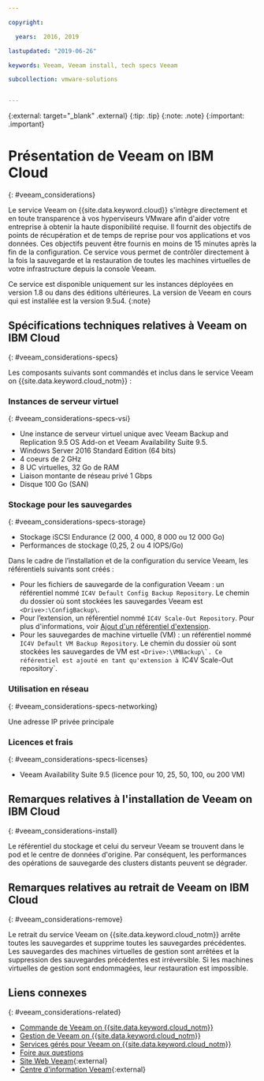 ```yaml
---

copyright:

  years:  2016, 2019

lastupdated: "2019-06-26"

keywords: Veeam, Veeam install, tech specs Veeam

subcollection: vmware-solutions


---
```


{:external: target="_blank" .external}
{:tip: .tip}
{:note: .note}
{:important: .important}

# Présentation de Veeam on IBM Cloud
{: #veeam_considerations}

Le service Veeam on {{site.data.keyword.cloud}} s'intègre directement et en toute transparence à vos hyperviseurs VMware afin d'aider votre entreprise à obtenir la haute disponibilité requise. Il fournit des objectifs de points de récupération et de temps de reprise pour vos applications et vos données. Ces objectifs peuvent être fournis en moins de 15 minutes après la fin de la configuration. Ce service vous permet de contrôler directement à la fois la sauvegarde et la restauration de toutes les machines virtuelles de votre infrastructure depuis la console Veeam.

Ce service est disponible uniquement sur les instances déployées en version 1.8 ou dans des éditions ultérieures. La version de Veeam en cours qui est installée est la version 9.5u4.
{:note}

## Spécifications techniques relatives à Veeam on IBM Cloud
{: #veeam_considerations-specs}

Les composants suivants sont commandés et inclus dans le service Veeam on {{site.data.keyword.cloud_notm}} :

### Instances de serveur virtuel
{: #veeam_considerations-specs-vsi}

* Une instance de serveur virtuel unique avec Veeam Backup and Replication 9.5 OS Add-on et Veeam Availability Suite 9.5.
* Windows Server 2016 Standard Edition (64 bits)
* 4 coeurs de 2 GHz
* 8 UC virtuelles, 32 Go de RAM
* Liaison montante de réseau privé 1 Gbps
* Disque 100 Go (SAN)

### Stockage pour les sauvegardes
{: #veeam_considerations-specs-storage}

* Stockage iSCSI Endurance (2 000, 4 000, 8 000 ou 12 000 Go)
* Performances de stockage (0,25, 2 ou 4 IOPS/Go)

Dans le cadre de l’installation et de la configuration du service Veeam, les référentiels suivants sont créés :
* Pour les fichiers de sauvegarde de la configuration Veeam : un référentiel nommé `IC4V Default Config Backup Repository`. Le chemin du dossier où sont stockées les sauvegardes Veeam est `<Drive>:\ConfigBackup\`.
* Pour l’extension, un référentiel nommé `IC4V Scale-Out Repository`. Pour plus d'informations, voir [Ajout d'un référentiel d'extension](/docs/services/vmwaresolutions/services?topic=vmware-solutions-icos_ordering#icos_ordering-scale-repo).
* Pour les sauvegardes de machine virtuelle (VM) : un référentiel nommé ``IC4V Default VM Backup Repository``. Le chemin du dossier où sont stockées les sauvegardes de VM est ``<Drive>:\VMBackup\`. Ce référentiel est ajouté en tant qu'extension à ``IC4V Scale-Out repository`.

### Utilisation en réseau
{: #veeam_considerations-specs-networking}

Une adresse IP privée principale

### Licences et frais
{: #veeam_considerations-specs-licenses}

* Veeam Availability Suite 9.5 (licence pour 10, 25, 50, 100, ou 200 VM)

## Remarques relatives à l'installation de Veeam on IBM Cloud
{: #veeam_considerations-install}

Le référentiel du stockage et celui du serveur Veeam se trouvent dans le pod et le centre de données d'origine. Par conséquent, les performances des opérations de sauvegarde des clusters distants peuvent se dégrader.

## Remarques relatives au retrait de Veeam on IBM Cloud
{: #veeam_considerations-remove}

Le retrait du service Veeam on {{site.data.keyword.cloud_notm}} arrête toutes les sauvegardes et supprime toutes les sauvegardes précédentes. Les sauvegardes des machines virtuelles de gestion sont arrêtées et la suppression des sauvegardes précédentes est irréversible. Si les machines virtuelles de gestion sont endommagées, leur restauration est impossible.

## Liens connexes
{: #veeam_considerations-related}

* [Commande de Veeam on {{site.data.keyword.cloud_notm}}](/docs/services/vmwaresolutions/services?topic=vmware-solutions-veeam_ordering)
* [Gestion de Veeam on {{site.data.keyword.cloud_notm}}](/docs/services/vmwaresolutions/services?topic=vmware-solutions-managingveeam)
* [Services gérés pour Veeam on {{site.data.keyword.cloud_notm}}](/docs/services/vmwaresolutions/services?topic=vmware-solutions-managing_veeam_services)
* [Foire aux questions](/docs/services/vmwaresolutions/vmonic?topic=vmware-solutions-faq)
* [Site Web Veeam](https://www.veeam.com/){:external}
* [Centre d'information Veeam](https://www.veeam.com/documentation-guides-datasheets.html){:external}

